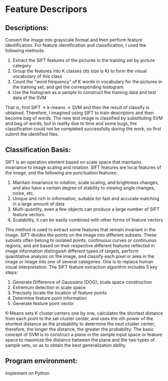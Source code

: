 # Feature Descripors

## Descriptions:
Convert the image into grayscale format and then perform feature identification. For feature identification and classification, I used the following methods:
1. Extract the SIFT features of the pictures in the training set by picture category
2. Group the features into K classes (its size is K) to form the visual vocabulary of this class
3. Count the "word frequency" of K words in vocabulary for the pictures in the training set, and get the corresponding histogram
4. Use the histogram as a sample to construct the training data and test data of the SVM

That is, first SIFT → k-means → SVM and then the result of classify is obtained. Therefore, I imagined using SIFT to train descriptors and then become bag of words. The new test image is classified by substituting SVM and bag of words, but in reality due to time and some bugs, the classification could not be completed successfully during the work, so first submit the identified files.

## Classification Basis:
SIFT is an operation element based on scale space that maintains invariance to image scaling and rotation.
SIFT features are local features of the image, and the following are punctuation features:
1. Maintain invariance to rotation, scale scaling, and brightness changes, and also have a certain degree of stability to viewing angle changes, noise, etc.
2. Unique and rich in information, suitable for fast and accurate matching in a large amount of data
3. Multi-quantity, even a few objects can produce a large number of SIFT feature vectors
4. Scalability, it can be easily combined with other forms of feature vectors

This method is used to extract some features that remain invariant in the image. SIFT divides the points on the image into different subsets. These subsets often belong to isolated points, continuous curves or continuous regions, and are based on their respective different features reflected in image information distinguish different types of targets, perform quantitative analysis on the image, and classify each pixel or area in the image or image into one of several categories. One is to replace human visual interpretation.
The SIFT feature extraction algorithm includes 5 key steps:
1. Generate Difference of Gaussians (DOG), scale space construction
2. Extremum detection in scale space
3. Precisely locate the location of feature points
4. Determine feature point information
5. Generate feature point vector

K-Means sets K cluster centers one by one, calculates the shortest distance from each point to the set cluster center, and uses the nth power of the shortest distance as the probability to determine the next cluster center; therefore, the longer the distance, the greater the probability. The basic concept of SVM is to construct a plane in the sample input space or feature space to maximize the distance between the plane and the two types of sample sets, so as to obtain the best generalization ability.

## Program environment:
Implement on Python

